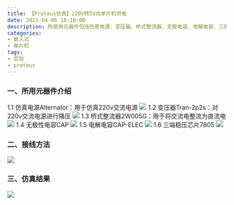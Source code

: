 ```yaml
---
title: 【Proteus仿真】220V转5V向单片机供电
date: 2021-04-06 18:10:00
description: 所使用元器件包括仿真电源、变压器、桥式整流器、无极电容、电解电容、三端稳压芯片。接线方法如图。
categories:
- 嵌入式
- 单片机
tags:
- 实验
- proteus
---
```


### 一、所用元器件介绍
1.1 仿真电源Alternator：用于仿真220v交流电源
![](https://gitee.com/huffiema/pictures/raw/master/image/202112231717027-proteus-220to5-1.png)
1.2 变压器Tran-2p2s：对220v交流电源进行降压
![](https://gitee.com/huffiema/pictures/raw/master/image/202112231717703-proteus-220to5-2.png)
1.3 桥式整流器2W005G：用于将交流电整流为直流电
![](https://gitee.com/huffiema/pictures/raw/master/image/202112231718392-proteus-220to5-3.png)
1.4 无极性电容CAP
![](https://gitee.com/huffiema/pictures/raw/master/image/202112231718821-proteus-220to5-4.png)
1.5 电解电容CAP-ELEC
![](https://gitee.com/huffiema/pictures/raw/master/image/202112231718469-proteus-220to5-5.png)
1.6 三端稳压芯片7805
![](https://gitee.com/huffiema/pictures/raw/master/image/202112231719763-proteus-220to5-6.png)

### 二、接线方法
![](https://gitee.com/huffiema/pictures/raw/master/image/202112231719201-proteus-220to5-7.png)

### 三、仿真结果
![](https://gitee.com/huffiema/pictures/raw/master/image/202112231719617-proteus-220to5-8.png)